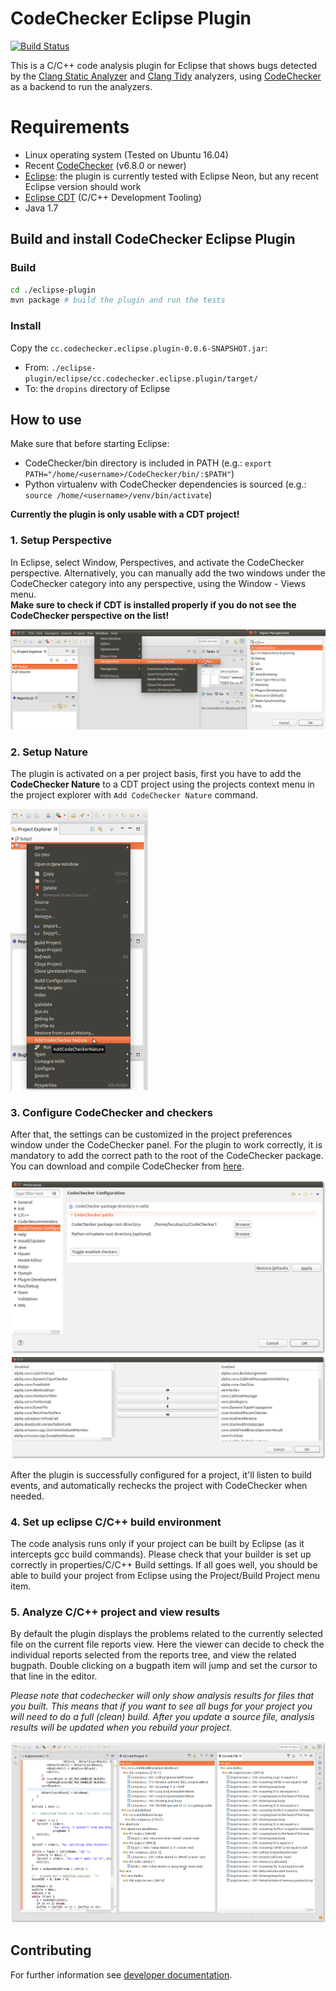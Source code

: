 # CodeChecker Eclipse Plugin

[![Build Status](https://travis-ci.org/Ericsson/CodeCheckerEclipsePlugin.svg?branch=master)](https://travis-ci.org/Ericsson/CodeCheckerEclipsePlugin)

This is a C/C++ code analysis plugin for Eclipse that shows bugs detected by the [Clang Static Analyzer](http://clang-analyzer.llvm.org/) and [Clang Tidy](http://clang.llvm.org/extra/clang-tidy/) analyzers, using [CodeChecker](https://github.com/Ericsson/codechecker) as a backend to run the analyzers.

# Requirements

  * Linux operating system (Tested on Ubuntu 16.04)
  * Recent [CodeChecker](https://github.com/Ericsson/codechecker) (v6.8.0 or newer)
  * [Eclipse](https://www.eclipse.org): the plugin is currently tested with Eclipse Neon, but any recent Eclipse version should work
  * [Eclipse CDT](https://www.eclipse.org/cdt/) (C/C++ Development Tooling)
  * Java 1.7

## Build and install CodeChecker Eclipse Plugin
### Build

```sh
cd ./eclipse-plugin
mvn package # build the plugin and run the tests
```

### Install

Copy the `cc.codechecker.eclipse.plugin-0.0.6-SNAPSHOT.jar`:

* From: `./eclipse-plugin/eclipse/cc.codechecker.eclipse.plugin/target/`
* To: the `dropins` directory of Eclipse

## How to use
Make sure that before starting Eclipse:
* CodeChecker/bin directory is included in PATH (e.g.: `export PATH="/home/<username>/CodeChecker/bin/:$PATH"`)
* Python virtualenv with CodeChecker dependencies is sourced (e.g.: `source /home/<username>/venv/bin/activate`)

__Currently the plugin is only usable with a CDT project!__

### 1. Setup Perspective
In Eclipse, select Window, Perspectives, and activate the CodeChecker perspective.
Alternatively, you can manually add the two windows under the CodeChecker category into any perspective, using the Window - Views menu.  
__Make sure to check if CDT is installed properly if you do not see the CodeChecker perspective on the list!__

![Window->Perspective->Open Perspective->Other](docs/allperspective.png)

### 2. Setup Nature
The plugin is activated on a per project basis, first you have to add the __CodeChecker Nature__ to a CDT project using the projects context menu in the project explorer with `Add CodeChecker Nature` command.

![CodeChecker Nature Add](docs/nature.png)

### 3. Configure CodeChecker and checkers
After that, the settings can be customized in the project preferences window under the CodeChecker panel. For the plugin to work correctly, it is mandatory to add the correct path to the root of the CodeChecker package. You can download and compile CodeChecker from [here](https://github.com/Ericsson/codechecker).

![CodeChecker Configure](docs/config.png)
![CodeChecker Checkers Configure](docs/checkershow.png)

After the plugin is successfully configured for a project, it'll listen to build events, and automatically rechecks the project with CodeChecker when needed.

### 4. Set up eclipse C/C++ build environment

The code analysis runs only if your project can be built by Eclipse (as it intercepts gcc build commands).
Please check that your builder is set up correctly in properties/C/C++ Build settings.
If all goes well, you should be able to build your project from Eclipse using the Project/Build Project menu item.

### 5. Analyze C/C++ project and view results
By default the plugin displays the problems related to the currently selected file on the current file reports view. Here the viewer can decide to check the individual reports selected from the reports tree, and view the related bugpath. Double clicking on a bugpath item will jump and set the cursor to that line in the editor.

*Please note that codechecker will only show analysis results for files that you built. This means that if you want to see all bugs for your project you will need to do a full (clean) build. After you update a source file, analysis results will be updated when you rebuild your project.*

![CodeChecker Runtime Example](docs/example.png)

## Contributing

For further information see [developer documentation](docs/developer.md).

